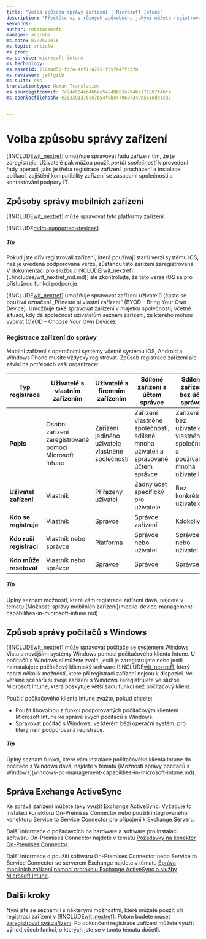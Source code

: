 ```yaml
---
title: "Volba způsobu správy zařízení | Microsoft Intune"
description: "Přečtěte si o různých způsobech, jakými můžete registrovat a spravovat zařízení."
keywords: 
author: robstackmsft
manager: angrobe
ms.date: 07/25/2016
ms.topic: article
ms.prod: 
ms.service: microsoft-intune
ms.technology: 
ms.assetid: 770aad50-fd7a-4cf1-a793-f95fe47fc3f8
ms.reviewer: jeffgilb
ms.suite: ems
translationtype: Human Translation
ms.sourcegitcommit: 7c244554eb4b6ae5a248b53a7b4b6171807f4bfa
ms.openlocfilehash: e353391375ce7b54f0be479607349e5618de1c37


---
```


# Volba způsobu správy zařízení
[!INCLUDE[wit_nextref](../includes/wit_nextref_md.md)] umožňuje spravovat řadu zařízení tím, že je *zaregistruje*. Uživatelé pak můžou použít *portál společnosti* k provedení řady operací, jako je třeba registrace zařízení, procházení a instalace aplikací, zajištění kompatibility zařízení se zásadami společnosti a kontaktování podpory IT.

## Způsoby správy mobilních zařízení
[!INCLUDE[wit_nextref](../includes/wit_nextref_md.md)] může spravovat tyto platformy zařízení:

[!INCLUDE[mdm-supported-devices](../includes/mdm-supported-devices.md)]

<div class="alert alert-tip">
  <h5><span class="icon-tip"></span> Tip</h5>
  <p>Pokud jste dřív registrovali zařízení, která používají starší verzi systému iOS, než je uvedená podporovaná verze, zůstanou tato zařízení zaregistrovaná. V dokumentaci pro službu [!INCLUDE[wit_nextref](../includes/wit_nextref_md.md)] ale zkontrolujte, že tato verze iOS se pro příslušnou funkci podporuje.</p>
</div>

[!INCLUDE[wit_nextref](../includes/wit_nextref_md.md)] umožňuje spravovat zařízení uživatelů (často se používá označení „Přineste si vlastní zařízení“ (BYOD – Bring Your Own Device). Umožňuje také spravovat zařízení v majetku společnosti, včetně situací, kdy dá společnost uživatelům seznam zařízení, ze kterého mohou vybírat (CYOD – Choose Your Own Device).

### Registrace zařízení do správy
Mobilní zařízení s operačními systémy včetně systému iOS, Android a Windows Phone musíte vždycky registrovat. Způsob registrace zařízení ale závisí na potřebách vaší organizace:

|Typ registrace|Uživatelé s vlastním zařízením|Uživatelé s firemním zařízením|Sdílené zařízení s účtem správce|Sdílené zařízení bez účtu správce|
|-------------------|--------|--------|--------------------------------------|----------------------------------------|
|**Popis**|Osobní zařízení zaregistrované pomocí Microsoft Intune|Zařízení jediného uživatele vlastněné společností|Zařízení vlastněné společností, sdílené mnoha uživateli a spravované účtem správce|Zařízení bez uživatele vlastněné společností a používané mnoha uživateli|
|**Uživatel zařízení**|Vlastník|Přiřazený uživatel|Žádný účet specifický pro uživatele|Bez konkrétního uživatele|
|**Kdo se registruje**|Vlastník|Správce|Správce zařízení|Kdokoliv|
|**Kdo ruší registraci**|Vlastník nebo správce|Platforma |Správce nebo uživatel|Správce nebo uživatel|
|**Kdo může resetovat**|Vlastník nebo správce|Správce|Správce|Správce|

<div class="alert alert-tip">
  <h5><span class="icon-tip"></span> Tip</h5>
  <p>Úplný seznam možností, které vám registrace zařízení dává, najdete v tématu [Možnosti správy mobilních zařízení](mobile-device-management-capabilities-in-microsoft-intune.md).</p>
</div>



## Způsob správy počítačů s Windows
[!INCLUDE[wit_nextref](../includes/wit_nextref_md.md)] může spravovat počítače se systémem Windows Vista a novějšími systémy Windows pomocí počítačového klienta Intune. U počítačů s Windows si můžete zvolit, jestli je zaregistrujete nebo jestli nainstalujete počítačový klientský software [!INCLUDE[wit_nextref](../includes/wit_nextref_md.md)], který nabízí několik možností, které při registraci zařízení nejsou k dispozici. Ve většině scénářů si svoje zařízení s Windows zaregistrujete ve službě Microsoft Intune, která poskytuje větší sadu funkcí než počítačový klient.

Použití počítačového klienta Intune zvažte, pokud chcete:
<ul>
<li>Použít libovolnou z funkcí podporovaných počítačovým klientem Microsoft Intune ke správě svých počítačů s Windows.</li>
<li>Spravovat počítač s Windows, ve kterém běží operační systém, pro který není podporovaná registrace.</li>
</ul>

<div class="alert alert-tip">
  <h5><span class="icon-tip"></span> Tip</h5>
  <p>Úplný seznam funkcí, které vám instalace počítačového klienta Intune do počítače s Windows dává, najdete v tématu [Možnosti správy počítačů s Windows](windows-pc-management-capabilities-in-microsoft-intune.md).</p>
</div>

## Správa Exchange ActiveSync
Ke správě zařízení můžete taky využít Exchange ActiveSync. Vyžaduje to instalaci konektoru On-Premises Connector nebo použití integrovaného konektoru Service to Service Connector pro připojení k Exchange Serveru.

Další informace o požadavcích na hardware a software pro instalaci softwaru On-Premises Connector najdete v tématu [Požadavky na konektor On-Premises Connector](/intune/deploy-use/intune-on-premises-exchange-connector#requirements-for-the-on-premises-connector).

Další informace o použití softwaru On-Premises Connector nebo Service to Service Connector se serverem Exchange najdete v tématu [Správa mobilních zařízení pomocí protokolu Exchange ActiveSync a služby Microsoft Intune](/intune/deploy-use/mobile-device-management-with-exchange-activesync-and-microsoft-intune).



## Další kroky
Nyní jste se seznámili s některými možnostmi, které můžete použít při registraci zařízení v [!INCLUDE[wit_nextref](../includes/wit_nextref_md.md)]. Potom budete muset [zaregistrovat svá zařízení](/intune/deploy-use/enroll-devices-in-microsoft-intune). Po dokončení registrace zařízení můžete využít výhod všech funkcí, o kterých jste se v tomto tématu dočetli. <!--lindavr: There's a logical flaw in our "get to know/get started" content. You can take the path in this topic or you can take the path in the What to know before your get started topic. And they don't cover the same ground. -->



<!--HONumber=Aug16_HO2-->


